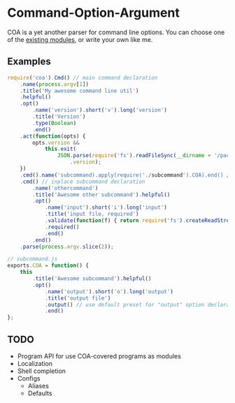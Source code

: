 # Command-Option-Argument

COA is a yet another parser for command line options.
You can choose one of the [existing modules](https://github.com/joyent/node/wiki/modules#parsers-commandline),
or write your own like me.

## Examples

````javascript
require('coa').Cmd() // main command declaration
    .name(process.argv[1])
    .title('My awesome command line util')
    .helpful()
    .opt()
        .name('version').short('v').long('version')
        .title('Version')
        .type(Boolean)
        .end()
    .act(function(opts) {
        opts.version &&
            this.exit(
                JSON.parse(require('fs').readFileSync(__dirname + '/package.json'))
                    .version);
    })
    .cmd().name('subcommand).apply(require('./subcommand').COA).end() // load subcommand from module
    .cmd() // inplace subcommand declaration
        .name('othercommand')
        .title('Awesome other subcommand').helpful()
        .opt()
            .name('input').short('i').long('input')
            .title('input file, required')
            .validate(function(f) { return require('fs').createReadStream(f) })
            .required()
            .end()
        .end()
    .parse(process.argv.slice(2));
````

````javascript
// subcommand.js
exports.COA = function() {
    this
        .title('Awesome subcommand').helpful()
        .opt()
            .name('output').short('o').long('output')
            .title('output file')
            .output() // use default preset for "output" option declaration
            .end()
};
````

## TODO
* Program API for use COA-covered programs as modules
* Localization
* Shell completion
* Configs
  * Aliases
  * Defaults